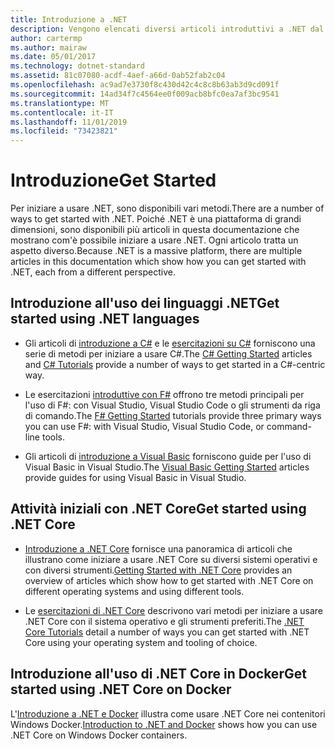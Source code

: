 ```yaml
---
title: Introduzione a .NET
description: Vengono elencati diversi articoli introduttivi a .NET dal punto di vista del linguaggio e della piattaforma.
author: cartermp
ms.author: mairaw
ms.date: 05/01/2017
ms.technology: dotnet-standard
ms.assetid: 81c07080-acdf-4aef-a66d-0ab52fab2c04
ms.openlocfilehash: ac9ad7e3730f8c430d42c4c8c8b63ab3d9cd091f
ms.sourcegitcommit: 14ad34f7c4564ee0f009acb8bfc0ea7af3bc9541
ms.translationtype: MT
ms.contentlocale: it-IT
ms.lasthandoff: 11/01/2019
ms.locfileid: "73423821"
---
```

# <a name="get-started"></a><span data-ttu-id="54790-103">Introduzione</span><span class="sxs-lookup"><span data-stu-id="54790-103">Get Started</span></span>

<span data-ttu-id="54790-104">Per iniziare a usare .NET, sono disponibili vari metodi.</span><span class="sxs-lookup"><span data-stu-id="54790-104">There are a number of ways to get started with .NET.</span></span> <span data-ttu-id="54790-105">Poiché .NET è una piattaforma di grandi dimensioni, sono disponibili più articoli in questa documentazione che mostrano com'è possibile iniziare a usare .NET. Ogni articolo tratta un aspetto diverso.</span><span class="sxs-lookup"><span data-stu-id="54790-105">Because .NET is a massive platform, there are multiple articles in this documentation which show how you can get started with .NET, each from a different perspective.</span></span>

## <a name="get-started-using-net-languages"></a><span data-ttu-id="54790-106">Introduzione all'uso dei linguaggi .NET</span><span class="sxs-lookup"><span data-stu-id="54790-106">Get started using .NET languages</span></span>

* <span data-ttu-id="54790-107">Gli articoli di [introduzione a C#](../csharp/getting-started/index.md) e le [esercitazioni su C#](../csharp/tutorials/index.md) forniscono una serie di metodi per iniziare a usare C#.</span><span class="sxs-lookup"><span data-stu-id="54790-107">The [C# Getting Started](../csharp/getting-started/index.md) articles and [C# Tutorials](../csharp/tutorials/index.md) provide a number of ways to get started in a C#-centric way.</span></span>

* <span data-ttu-id="54790-108">Le esercitazioni [introduttive con F#](../fsharp/get-started/index.md) offrono tre metodi principali per l'uso di F#: con Visual Studio, Visual Studio Code o gli strumenti da riga di comando.</span><span class="sxs-lookup"><span data-stu-id="54790-108">The [F# Getting Started](../fsharp/get-started/index.md) tutorials provide three primary ways you can use F#: with Visual Studio, Visual Studio Code, or command-line tools.</span></span>

* <span data-ttu-id="54790-109">Gli articoli di [introduzione a Visual Basic](../visual-basic/getting-started/index.md) forniscono guide per l'uso di Visual Basic in Visual Studio.</span><span class="sxs-lookup"><span data-stu-id="54790-109">The [Visual Basic Getting Started](../visual-basic/getting-started/index.md) articles provide guides for using Visual Basic in Visual Studio.</span></span>

## <a name="get-started-using-net-core"></a><span data-ttu-id="54790-110">Attività iniziali con .NET Core</span><span class="sxs-lookup"><span data-stu-id="54790-110">Get started using .NET Core</span></span>

* <span data-ttu-id="54790-111">[Introduzione a .NET Core](../core/get-started.md) fornisce una panoramica di articoli che illustrano come iniziare a usare .NET Core su diversi sistemi operativi e con diversi strumenti.</span><span class="sxs-lookup"><span data-stu-id="54790-111">[Getting Started with .NET Core](../core/get-started.md) provides an overview of articles which show how to get started with .NET Core on different operating systems and using different tools.</span></span>

* <span data-ttu-id="54790-112">Le [esercitazioni di .NET Core](../core/tutorials/index.md) descrivono vari metodi per iniziare a usare .NET Core con il sistema operativo e gli strumenti preferiti.</span><span class="sxs-lookup"><span data-stu-id="54790-112">The [.NET Core Tutorials](../core/tutorials/index.md) detail a number of ways you can get started with .NET Core using your operating system and tooling of choice.</span></span>

## <a name="get-started-using-net-core-on-docker"></a><span data-ttu-id="54790-113">Introduzione all'uso di .NET Core in Docker</span><span class="sxs-lookup"><span data-stu-id="54790-113">Get started using .NET Core on Docker</span></span>

<span data-ttu-id="54790-114">L'[Introduzione a .NET e Docker](../core/docker/introduction.md) illustra come usare .NET Core nei contenitori Windows Docker.</span><span class="sxs-lookup"><span data-stu-id="54790-114">[Introduction to .NET and Docker](../core/docker/introduction.md) shows how you can use .NET Core on Windows Docker containers.</span></span>
